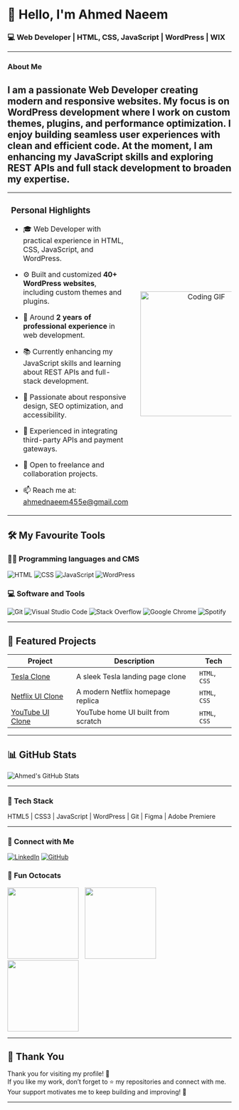 # 👋 Hello, I'm Ahmed Naeem

### 💻 Web Developer | HTML, CSS, JavaScript | WordPress | WIX

---

### About Me

I am a passionate Web Developer creating modern and responsive websites. My focus is on WordPress development where I work on custom themes, plugins, and performance optimization. I enjoy building seamless user experiences with clean and efficient code. At the moment, I am enhancing my JavaScript skills and exploring REST APIs and full stack development to broaden my expertise.
---
<table style="border-collapse: collapse; width: 100%;">
  <tr>
    <td valign="middle" width="60%" style="padding-right: 20px; border: none;">

### Personal Highlights

- 🎓 Web Developer with practical experience in HTML, CSS, JavaScript, and WordPress.  
- ⚙️ Built and customized **40+ WordPress websites**, including custom themes and plugins.  
- 💼 Around **2 years of professional experience** in web development.  
- 📚 Currently enhancing my JavaScript skills and learning about REST APIs and full-stack development.  
- 🌱 Passionate about responsive design, SEO optimization, and accessibility.  
- 🚀 Experienced in integrating third-party APIs and payment gateways.  
- 📢 Open to freelance and collaboration projects.  
- 📫 Reach me at: [ahmednaeem455e@gmail.com](mailto:ahmednaeem455e@gmail.com)

    </td>
    <td valign="middle" width="40%" align="center" style="border: none;">
      <img src="https://media1.giphy.com/media/v1.Y2lkPTc5MGI3NjExcHZxejdjbXV2b2pnZnkwcmNscXJqemZ1aDFmN3VsNnlwa3p6OHlzNSZlcD12MV9pbnRlcm5hbF9naWZfYnlfaWQmY3Q9Zw/78XCFBGOlS6keY1Bil/giphy.gif" alt="Coding GIF" width="280" />
    </td>
  </tr>
</table>

## 🛠️ My Favourite Tools

### 👨‍💻 Programming languages and CMS

![HTML](https://img.shields.io/badge/HTML-E34F26?style=for-the-badge&logo=html5&logoColor=white)
![CSS](https://img.shields.io/badge/CSS-1572B6?style=for-the-badge&logo=css3&logoColor=white)
![JavaScript](https://img.shields.io/badge/JavaScript-F7DF1E?style=for-the-badge&logo=javascript&logoColor=black)
![WordPress](https://img.shields.io/badge/WordPress-21759B?style=for-the-badge&logo=wordpress&logoColor=white)

### 💻 Software and Tools

![Git](https://img.shields.io/badge/Git-F05032?style=for-the-badge&logo=git&logoColor=white)
![Visual Studio Code](https://img.shields.io/badge/VS%20Code-007ACC?style=for-the-badge&logo=visual-studio-code&logoColor=white)
![Stack Overflow](https://img.shields.io/badge/Stack%20Overflow-F58025?style=for-the-badge&logo=stackoverflow&logoColor=white)
![Google Chrome](https://img.shields.io/badge/Chrome-4285F4?style=for-the-badge&logo=googlechrome&logoColor=white)
![Spotify](https://img.shields.io/badge/Spotify-1ED760?style=for-the-badge&logo=spotify&logoColor=white)


---

## 🚀 Featured Projects

| Project | Description | Tech |
|---------|-------------|------|
| [Tesla Clone](https://tesla-by-ahmed.vercel.app/) | A sleek Tesla landing page clone | `HTML`, `CSS` |
| [Netflix UI Clone](https://netflix-by-ahmed.vercel.app/) | A modern Netflix homepage replica | `HTML`, `CSS` |
| [YouTube UI Clone](https://youtube-by-ahmed.vercel.app/) | YouTube home UI built from scratch | `HTML`, `CSS` |

---



## 📊 GitHub Stats

![Ahmed's GitHub Stats](https://github-readme-stats.vercel.app/api?username=DevAhmedNaeem&show_icons=true&theme=tokyonight)

---

### 🧰 Tech Stack

HTML5 | CSS3 | JavaScript | WordPress | Git | Figma | Adobe Premiere

---
### 🤝 Connect with Me

[![LinkedIn](https://img.shields.io/badge/LinkedIn-0077B5?style=flat&logo=linkedin&logoColor=white)](https://www.linkedin.com/in/ahmed-naeem-webdeveloper/)
[![GitHub](https://img.shields.io/badge/GitHub-181717?style=flat&logo=github&logoColor=white)](https://github.com/DevAhmedNaeem)



### 🐙 Fun Octocats

<p>
  <img src="https://octodex.github.com/images/daftpunktocat-thomas.gif" width="160" style="margin-right: 10px;" />
  <img src="https://octodex.github.com/images/daftpunktocat-guy.gif" width="160" style="margin-right: 10px;" />
  <img src="https://octodex.github.com/images/carlostocat.gif" width="160" />
</p>

---

## 🙏 Thank You

Thank you for visiting my profile! 🚀  
If you like my work, don’t forget to ⭐ my repositories and connect with me.  
Your support motivates me to keep building and improving! 💙  

---
